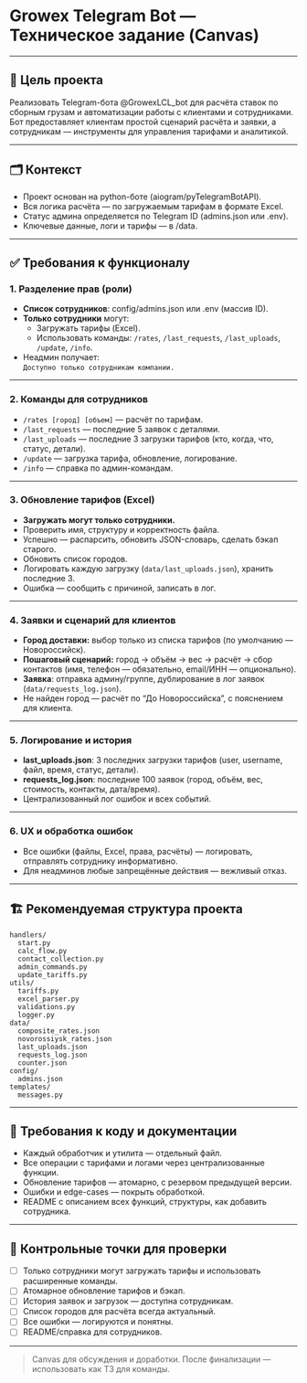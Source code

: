
# Growex Telegram Bot — Техническое задание (Canvas)

---

## 🎯 Цель проекта

Реализовать Telegram-бота @GrowexLCL_bot для расчёта ставок по сборным грузам и автоматизации работы с клиентами и сотрудниками.  
Бот предоставляет клиентам простой сценарий расчёта и заявки, а сотрудникам — инструменты для управления тарифами и аналитикой.

---

## 🗂 Контекст

- Проект основан на python-боте (aiogram/pyTelegramBotAPI).
- Вся логика расчёта — по загружаемым тарифам в формате Excel.
- Статус админа определяется по Telegram ID (admins.json или .env).
- Ключевые данные, логи и тарифы — в /data.

---

## ✅ Требования к функционалу

### 1. Разделение прав (роли)
- **Список сотрудников**: config/admins.json или .env (массив ID).
- **Только сотрудники** могут:
    - Загружать тарифы (Excel).
    - Использовать команды: `/rates`, `/last_requests`, `/last_uploads`, `/update`, `/info`.
- Неадмин получает:  
  `Доступно только сотрудникам компании.`

---

### 2. Команды для сотрудников
- `/rates [город] [объем]` — расчёт по тарифам.
- `/last_requests` — последние 5 заявок с деталями.
- `/last_uploads` — последние 3 загрузки тарифов (кто, когда, что, статус, детали).
- `/update` — загрузка тарифа, обновление, логирование.
- `/info` — справка по админ-командам.

---

### 3. Обновление тарифов (Excel)
- **Загружать могут только сотрудники.**
- Проверить имя, структуру и корректность файла.
- Успешно — распарсить, обновить JSON-словарь, сделать бэкап старого.
- Обновить список городов.
- Логировать каждую загрузку (`data/last_uploads.json`), хранить последние 3.
- Ошибка — сообщить с причиной, записать в лог.

---

### 4. Заявки и сценарий для клиентов
- **Город доставки:** выбор только из списка тарифов (по умолчанию — Новороссийск).
- **Пошаговый сценарий:** город → объём → вес → расчёт → сбор контактов (имя, телефон — обязательно, email/ИНН — опционально).
- **Заявка**: отправка админу/группе, дублирование в лог заявок (`data/requests_log.json`).
- Не найден город — расчёт по “До Новороссийска”, с пояснением для клиента.

---

### 5. Логирование и история
- **last_uploads.json**: 3 последних загрузки тарифов (user, username, файл, время, статус, детали).
- **requests_log.json**: последние 100 заявок (город, объём, вес, стоимость, контакты, дата/время).
- Централизованный лог ошибок и всех событий.

---

### 6. UX и обработка ошибок
- Все ошибки (файлы, Excel, права, расчёты) — логировать, отправлять сотруднику информативно.
- Для неадминов любые запрещённые действия — вежливый отказ.

---

## 🏗 Рекомендуемая структура проекта

```
handlers/
  start.py
  calc_flow.py
  contact_collection.py
  admin_commands.py
  update_tariffs.py
utils/
  tariffs.py
  excel_parser.py
  validations.py
  logger.py
data/
  composite_rates.json
  novorossiysk_rates.json
  last_uploads.json
  requests_log.json
  counter.json
config/
  admins.json
templates/
  messages.py
```

---

## 📝 Требования к коду и документации

- Каждый обработчик и утилита — отдельный файл.
- Все операции с тарифами и логами через централизованные функции.
- Обновление тарифов — атомарно, с резервом предыдущей версии.
- Ошибки и edge-cases — покрыть обработкой.
- README с описанием всех функций, структуры, как добавить сотрудника.

---

## 🎯 Контрольные точки для проверки

- [ ] Только сотрудники могут загружать тарифы и использовать расширенные команды.
- [ ] Атомарное обновление тарифов и бэкап.
- [ ] История заявок и загрузок — доступна сотрудникам.
- [ ] Список городов для расчёта всегда актуальный.
- [ ] Все ошибки — логируются и понятны.
- [ ] README/справка для сотрудников.

---

> Canvas для обсуждения и доработки. После финализации — использовать как ТЗ для команды.
